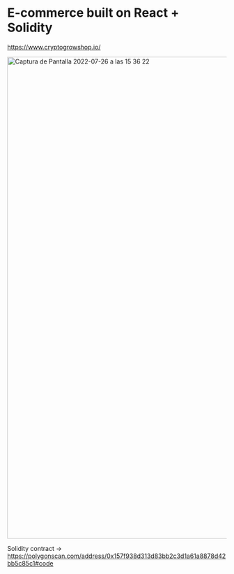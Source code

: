 # E-commerce built on React + Solidity 
https://www.cryptogrowshop.io/

<img width="1104" alt="Captura de Pantalla 2022-07-26 a las 15 36 22" src="https://user-images.githubusercontent.com/90343007/181019351-3c8df23a-e289-486d-a037-45ab42b63c8f.png">

Solidity contract -> https://polygonscan.com/address/0x157f938d313d83bb2c3d1a61a8878d42bb5c85c1#code
